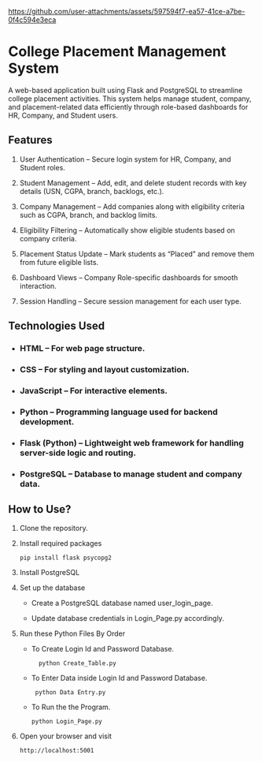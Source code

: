 

https://github.com/user-attachments/assets/597594f7-ea57-41ce-a7be-0f4c594e3eca



# College Placement Management System

A web-based application built using Flask and PostgreSQL to streamline college placement activities. This system helps manage student, company, and placement-related data efficiently through role-based dashboards for HR, Company, and Student users.

## Features

1) User Authentication – Secure login system for HR, Company, and Student roles.

1) Student Management – Add, edit, and delete student records with key details (USN, CGPA, branch, backlogs, etc.).

1) Company Management – Add companies along with eligibility criteria such as CGPA, branch, and backlog limits.

1) Eligibility Filtering – Automatically show eligible students based on company criteria.

1) Placement Status Update – Mark students as “Placed” and remove them from future eligible lists.

1) Dashboard Views – Company Role-specific dashboards for smooth interaction.

1) Session Handling – Secure session management for each user type.

## Technologies Used
* ### HTML – For web page structure.

* ### CSS – For styling and layout customization.

* ### JavaScript – For interactive elements.

* ### Python – Programming language used for backend development.
  
* ### Flask (Python) – Lightweight web framework for handling server-side logic and routing.

* ### PostgreSQL – Database to manage student and company data.


## How to Use?

1) Clone the repository.

2) Install required packages

   
   ````
   pip install flask psycopg2
    ````
4) Install PostgreSQL
5) Set up the database

      * Create a PostgreSQL database named user_login_page.

      * Update database credentials in Login_Page.py accordingly.

6) Run these Python Files By Order
     * To Create Login Id and Password Database.
       
        ````
          python Create_Table.py
         ````
    * To Enter Data inside Login Id and Password Database.
       
         ````
          python Data Entry.py
        ````
    * To Run the the Program.
       
        ````
        python Login_Page.py
        ````
7) Open your browser and visit
    ````
    http://localhost:5001
    ````


